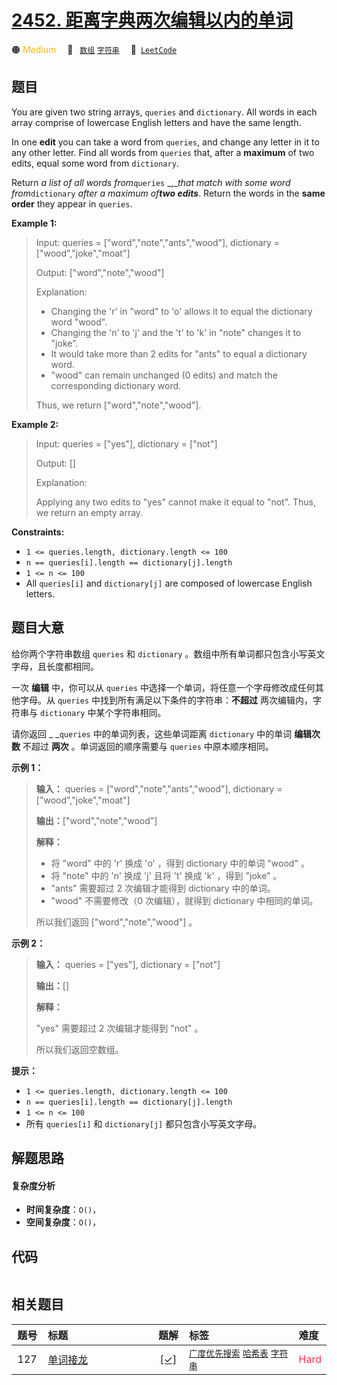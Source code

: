 # [2452. 距离字典两次编辑以内的单词](https://leetcode.com/problems/words-within-two-edits-of-dictionary)

🟠 <font color=#ffb800>Medium</font>&emsp; 🔖&ensp; [`数组`](/leetcode/outline/tag/array.md) [`字符串`](/leetcode/outline/tag/string.md)&emsp; 🔗&ensp;[`LeetCode`](https://leetcode.com/problems/words-within-two-edits-of-dictionary)


## 题目

You are given two string arrays, `queries` and `dictionary`. All words in each
array comprise of lowercase English letters and have the same length.

In one **edit** you can take a word from `queries`, and change any letter in
it to any other letter. Find all words from `queries` that, after a
**maximum** of two edits, equal some word from `dictionary`.

Return _a list of all words from_`queries` _,__that match with some word
from_`dictionary` _after a maximum of**two edits**_. Return the words in the
**same order** they appear in `queries`.



**Example 1:**

> Input: queries = ["word","note","ants","wood"], dictionary = ["wood","joke","moat"]
> 
> Output: ["word","note","wood"]
> 
> Explanation:
> - Changing the 'r' in "word" to 'o' allows it to equal the dictionary word "wood".
> - Changing the 'n' to 'j' and the 't' to 'k' in "note" changes it to "joke".
> - It would take more than 2 edits for "ants" to equal a dictionary word.
> - "wood" can remain unchanged (0 edits) and match the corresponding dictionary word.
> 
> Thus, we return ["word","note","wood"].

**Example 2:**

> Input: queries = ["yes"], dictionary = ["not"]
> 
> Output: []
> 
> Explanation:
> 
> Applying any two edits to "yes" cannot make it equal to "not". Thus, we return an empty array.

**Constraints:**

  * `1 <= queries.length, dictionary.length <= 100`
  * `n == queries[i].length == dictionary[j].length`
  * `1 <= n <= 100`
  * All `queries[i]` and `dictionary[j]` are composed of lowercase English letters.


## 题目大意

给你两个字符串数组 `queries` 和 `dictionary` 。数组中所有单词都只包含小写英文字母，且长度都相同。

一次 **编辑**  中，你可以从 `queries` 中选择一个单词，将任意一个字母修改成任何其他字母。从 `queries`
中找到所有满足以下条件的字符串：**不超过**  两次编辑内，字符串与 `dictionary` 中某个字符串相同。

请你返回 _ _`queries` 中的单词列表，这些单词距离 `dictionary` 中的单词 **编辑次数**  不超过 **两次**
。单词返回的顺序需要与 `queries` 中原本顺序相同。



**示例 1：**

> 
> 
> 
> 
> 
> **输入：** queries = ["word","note","ants","wood"], dictionary = ["wood","joke","moat"]
> 
> **输出：**["word","note","wood"]
> 
> **解释：**
> - 将 "word" 中的 'r' 换成 'o' ，得到 dictionary 中的单词 "wood" 。
> - 将 "note" 中的 'n' 换成 'j' 且将 't' 换成 'k' ，得到 "joke" 。
> - "ants" 需要超过 2 次编辑才能得到 dictionary 中的单词。
> - "wood" 不需要修改（0 次编辑），就得到 dictionary 中相同的单词。
> 
> 所以我们返回 ["word","note","wood"] 。
> 
> 

**示例 2：**

> 
> 
> 
> 
> 
> **输入：** queries = ["yes"], dictionary = ["not"]
> 
> **输出：**[]
> 
> **解释：**
> 
> "yes" 需要超过 2 次编辑才能得到 "not" 。
> 
> 所以我们返回空数组。
> 
> 



**提示：**

  * `1 <= queries.length, dictionary.length <= 100`
  * `n == queries[i].length == dictionary[j].length`
  * `1 <= n <= 100`
  * 所有 `queries[i]` 和 `dictionary[j]` 都只包含小写英文字母。


## 解题思路

#### 复杂度分析

- **时间复杂度**：`O()`，
- **空间复杂度**：`O()`，

## 代码

```javascript

```

## 相关题目

<!-- prettier-ignore -->
| 题号 | 标题 | 题解 | 标签 | 难度 |
| :------: | :------ | :------: | :------ | :------ |
| 127 | [单词接龙](https://leetcode.com/problems/word-ladder) | [[✓]](https://2xiao.github.io/leetcode-js/leetcode/problem/0127) |  [`广度优先搜索`](/leetcode/outline/tag/breadth-first-search.md) [`哈希表`](/leetcode/outline/tag/hash-table.md) [`字符串`](/leetcode/outline/tag/string.md) | <font color=#ff334b>Hard</font> |

<style>
.blue {
    background-color: #096dd9;
    padding: 0.25rem 0.5rem;
    margin: 0;
    font-size: 0.85em;
    border-radius: 3px;
    color: white;
    font-weight: 500;
}
table th:first-of-type { width: 10%; }
table th:nth-of-type(2) { width: 35%; }
table th:nth-of-type(3) { width: 10%; }
table th:nth-of-type(4) { width: 35%; }
table th:nth-of-type(5) { width: 10%; }
</style>
